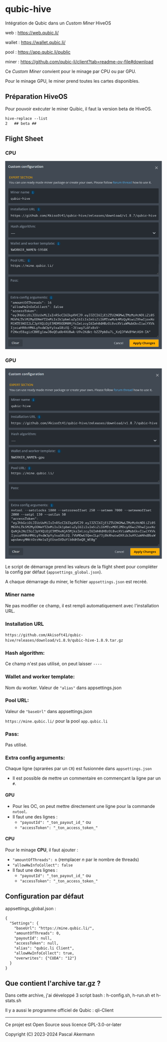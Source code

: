 # qubic-hive

Intégration de Qubic dans un *Custom Miner* HiveOS

web : https://web.qubic.li/

wallet : https://wallet.qubic.li/

pool : https://app.qubic.li/public

miner : https://github.com/qubic-li/client?tab=readme-ov-file#download

Ce *Custom Miner* convient pour le minage par CPU ou par GPU.

Pour le minage GPU, le miner prend toutes les cartes disponibles.



## Préparation HiveOS

Pour pouvoir exécuter le miner Quibic, il faut la version beta de HiveOS.

```
hive-replace --list
2   ## beta ##
```



## Flight Sheet

### CPU
![Flight Sheet CPU](/img/FlightSheetCPU.png)

### GPU
![Flight Sheet GPU](/img/FlightSheetGPU.png)

Le script de démarrage prend les valeurs de la flight sheet pour compléter la config par défaut (`appsettings_global.json`).

A chaque démarrage du miner, le fichier `appsettings.json` est recréé.

### Miner name

Ne pas modifier ce champ, il est rempli automatiquement avec l'installation URL.

### Installation URL

`https://github.com/Akisoft41/qubic-hive/releases/download/v1.8.9/qubic-hive-1.8.9.tar.gz`

### Hash algorithm:

Ce champ n'est pas utilisé, on peut laisser `----`

### Wallet and worker template:

Nom du worker. Valeur de `"alias"` dans appsettings.json

### Pool URL:

Valeur de `"baseUrl"` dans appsettings.json

`https://mine.qubic.li/` pour la pool `app.qubic.li`

### Pass:

Pas utilisé.

### Extra config arguments:

Chaque ligne (sprarées par un `CR`) est fusionnée dans `appsettings.json`

- Il est possible de mettre un commentaire en commençant la ligne par un `#`.

#### GPU
- Pour les OC, on peut mettre directement une ligne pour la commande `nvtool`.
- Il faut une des lignes :
  - `"payoutId": "_ton_payout_id_"` ou 
  - `"accessToken": "_ton_access_token_"`

#### CPU
Pour le minage **CPU**, il faut ajouter :
- `"amountOfThreads": n` (remplacer *n* par le nombre de threads)
- `"allowHwInfoCollect": false`
- Il faut une des lignes :
  - `"payoutId": "_ton_payout_id_"` ou 
  - `"accessToken": "_ton_access_token_"`

## Configuration par défaut

appsettings_global.json :
```
{
  "Settings": {
    "baseUrl": "https://mine.qubic.li/",
    "amountOfThreads": 0,
    "payoutId": null,
    "accessToken": null,
    "alias": "qubic.li Client",
    "allowHwInfoCollect": true,
    "overwrites": {"CUDA": "12"}
  }
}
```



## Que contient l'archive tar.gz ?

Dans cette archive, j'ai développé 3 script bash : h-config.sh, h-run.sh et h-stats.sh

Il y a aussi le programme officiel de Qubic : qli-Client


______________

Ce projet est Open Source sous licence GPL-3.0-or-later

Copyright (C) 2023-2024 Pascal Akermann
